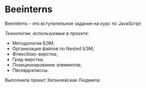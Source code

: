# Beeinterns

Beeinterns - это вступительное задание на курс по JavaScript

*Технологии, используемые в проекте:*
* Методология БЭМ;
* Организация файлов по Nested БЭМ;
* Флексбокс-верстка;
* Грид-верстка;
* Позиционирование элементов;
* Пвсевдоклассы.

Выполнила проект Хатанзейская Людмила.
